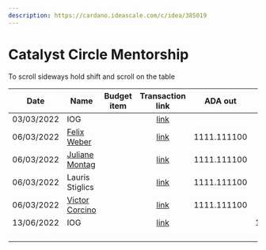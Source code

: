 ```yaml
---
description: https://cardano.ideascale.com/c/idea/385019
---
```


# Catalyst Circle Mentorship

To scroll sideways hold shift and scroll on the table

<table><thead><tr><th>Date</th><th>Name</th><th data-type="select">Budget item</th><th align="center">Transaction link</th><th align="center">ADA out</th><th align="center">ADA in</th><th align="center">Balance</th></tr></thead><tbody><tr><td>03/03/2022</td><td>IOG</td><td></td><td align="center"><a href="https://raw.githubusercontent.com/cctreasury/Treasury-system/main/Transactions/Fund7/CC-Mentorship/Incoming-IOG/1646553473989-IOG.json">link</a></td><td align="center"></td><td align="center">5435.615480</td><td align="center">5435.615480</td></tr><tr><td>06/03/2022</td><td><a href="https://github.com/miroslavrajh/Catalyst-members/blob/main/profiles/W/Felix-Weber.md">Felix Weber</a></td><td></td><td align="center"><a href="https://raw.githubusercontent.com/cctreasury/Treasury-system/main/Transactions/Fund7/CC-Mentorship/CCv1-Mentorship/1646550611048-Felix-Weber.json">link</a></td><td align="center">1111.111100</td><td align="center"></td><td align="center">4324.50438</td></tr><tr><td>06/03/2022</td><td><a href="https://github.com/miroslavrajh/Catalyst-members/blob/main/profiles/M/Juliane-Montag.md">Juliane Montag</a></td><td></td><td align="center"><a href="https://raw.githubusercontent.com/cctreasury/Treasury-system/main/Transactions/Fund7/CC-Mentorship/CCv1-Mentorship/1646551047790-Juliane-Montag.json">link</a></td><td align="center">1111.111100</td><td align="center"></td><td align="center">3213.39328</td></tr><tr><td>06/03/2022</td><td>Lauris Stiglics</td><td></td><td align="center"><a href="https://raw.githubusercontent.com/cctreasury/Treasury-system/main/Transactions/Fund7/CC-Mentorship/CCv1-Mentorship/1646550848672-Lauris-Stiglics.json">link</a></td><td align="center">1111.111100</td><td align="center"></td><td align="center">2102.28218</td></tr><tr><td>06/03/2022</td><td><a href="https://github.com/miroslavrajh/Catalyst-members/blob/main/profiles/C/Victor-Corcino.md">Victor Corcino</a></td><td></td><td align="center"><a href="https://raw.githubusercontent.com/cctreasury/Treasury-system/main/Transactions/Fund7/CC-Mentorship/CCv1-Mentorship/1646551275378-Victor-Corcino.json">link</a></td><td align="center">1111.111100</td><td align="center"></td><td align="center">991.17108</td></tr><tr><td>13/06/2022</td><td>IOG</td><td></td><td align="center"><a href="https://raw.githubusercontent.com/cctreasury/Treasury-system/main/Transactions/Fund7/CC-Mentorship/Incoming-IOG/1655144236867-IOG.json">link</a></td><td align="center"></td><td align="center">10917.030568</td><td align="center">11906.354607</td></tr><tr><td></td><td></td><td></td><td align="center"></td><td align="center"></td><td align="center"></td><td align="center"></td></tr><tr><td></td><td></td><td></td><td align="center"></td><td align="center"></td><td align="center"></td><td align="center"></td></tr><tr><td></td><td></td><td></td><td align="center"></td><td align="center"></td><td align="center"></td><td align="center"></td></tr><tr><td></td><td></td><td></td><td align="center"></td><td align="center"></td><td align="center"></td><td align="center"></td></tr></tbody></table>
